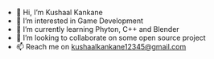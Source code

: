 - 👋 Hi, I’m Kushaal Kankane
- 👀 I’m interested in Game Development
- 🌱 I’m currently learning Phyton, C++ and Blender
- 💞️ I’m looking to collaborate on some open source project
- 📫 Reach me on kushaalkankane12345@gmail.com 

<!---
Kushaal-k/Kushaal-k is a ✨ special ✨ repository because its `README.md` (this file) appears on your GitHub profile.
You can click the Preview link to take a look at your changes.
--->
